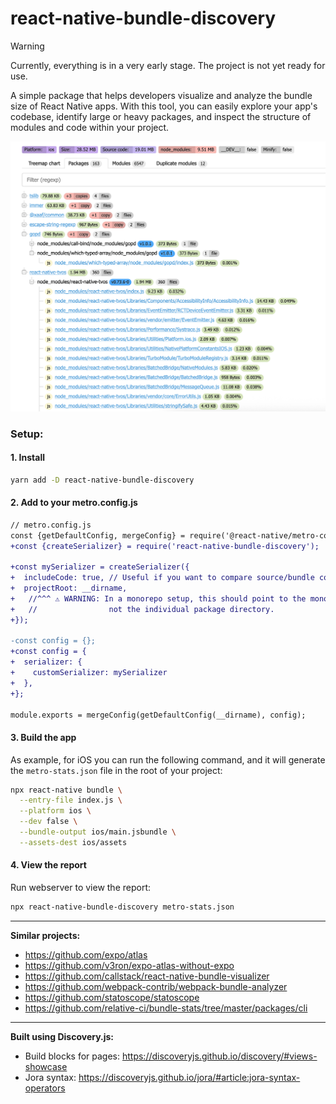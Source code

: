 # react-native-bundle-discovery

> [!WARNING]
> Currently, everything is in a very early stage. The project is not yet ready for use.


A simple package that helps developers visualize and analyze the bundle size of React Native apps.
With this tool, you can easily explore your app's codebase, identify large or heavy packages, and inspect the structure of modules and code within your project.

<img width="800" alt="" src="./assets/img.png" />

### Setup:

#### 1. Install
```bash
yarn add -D react-native-bundle-discovery
```

#### 2. Add to your metro.config.js

```diff
// metro.config.js
const {getDefaultConfig, mergeConfig} = require('@react-native/metro-config');
+const {createSerializer} = require('react-native-bundle-discovery');

+const mySerializer = createSerializer({  
+  includeCode: true, // Useful if you want to compare source/bundle code (but a report file will be larger)
+  projectRoot: __dirname, 
+   //^^^ ⚠️ WARNING: In a monorepo setup, this should point to the monorepo root,
+   //                not the individual package directory.
+});

-const config = {};
+const config = {
+  serializer: {
+    customSerializer: mySerializer
+  },
+};

module.exports = mergeConfig(getDefaultConfig(__dirname), config);
```

#### 3. Build the app

As example, for iOS you can run the following command, and it will generate the `metro-stats.json` file in the root of your project:

```bash
npx react-native bundle \
  --entry-file index.js \
  --platform ios \
  --dev false \
  --bundle-output ios/main.jsbundle \
  --assets-dest ios/assets
```

#### 4. View the report

Run webserver to view the report:

```bash
npx react-native-bundle-discovery metro-stats.json
```

---

**Similar projects:**

- https://github.com/expo/atlas
- https://github.com/v3ron/expo-atlas-without-expo
- https://github.com/callstack/react-native-bundle-visualizer
- https://github.com/webpack-contrib/webpack-bundle-analyzer
- https://github.com/statoscope/statoscope
- https://github.com/relative-ci/bundle-stats/tree/master/packages/cli

--- 

**Built using Discovery.js:**
- Build blocks for pages: https://discoveryjs.github.io/discovery/#views-showcase
- Jora syntax: https://discoveryjs.github.io/jora/#article:jora-syntax-operators
